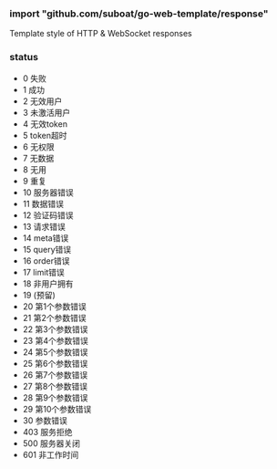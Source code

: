 ### import "github.com/suboat/go-web-template/response"
Template style of HTTP & WebSocket responses

### status
* 0 失败
* 1 成功
* 2 无效用户
* 3 未激活用户
* 4 无效token
* 5 token超时
* 6 无权限
* 7 无数据
* 8 无用
* 9 重复
* 10 服务器错误
* 11 数据错误
* 12 验证码错误
* 13 请求错误
* 14 meta错误
* 15 query错误
* 16 order错误
* 17 limit错误
* 18 非用户拥有
* 19 (预留)
* 20 第1个参数错误
* 21 第2个参数错误
* 22 第3个参数错误
* 23 第4个参数错误
* 24 第5个参数错误
* 25 第6个参数错误
* 26 第7个参数错误
* 27 第8个参数错误
* 28 第9个参数错误
* 29 第10个参数错误
* 30 参数错误
* 403 服务拒绝
* 500 服务器关闭
* 601 非工作时间

